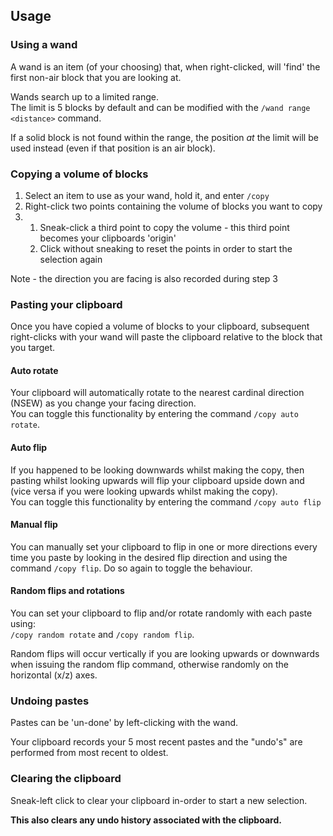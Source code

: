 ## Usage
### Using a wand
A wand is an item (of your choosing) that, when right-clicked, will 'find' the first non-air block that you are looking at.

Wands search up to a limited range.  
The limit is 5 blocks by default and can be modified with the `/wand range <distance>` command.

If a solid block is not found within the range, the position _at_ the limit will be used instead (even if that position is an air block).

### Copying a volume of blocks
1. Select an item to use as your wand, hold it, and enter `/copy`
2. Right-click two points containing the volume of blocks you want to copy
3.  1. Sneak-click a third point to copy the volume - this third point becomes your clipboards 'origin'
    2. Click without sneaking to reset the points in order to start the selection again

Note - the direction you are facing is also recorded during step 3

### Pasting your clipboard
Once you have copied a volume of blocks to your clipboard, subsequent right-clicks with your wand will paste the
clipboard relative to the block that you target.

#### Auto rotate
Your clipboard will automatically rotate to the nearest cardinal direction (NSEW) as you change your facing direction.  
You can toggle this functionality by entering the command `/copy auto rotate`.

#### Auto flip
If you happened to be looking downwards whilst making the copy, then pasting whilst looking upwards will
flip your clipboard upside down and (vice versa if you were looking upwards whilst making the copy).  
You can toggle this functionality by entering the command `/copy auto flip`

#### Manual flip
You can manually set your clipboard to flip in one or more directions every time you paste by looking in the desired
flip direction and using the command `/copy flip`. Do so again to toggle the behaviour.

#### Random flips and rotations
You can set your clipboard to flip and/or rotate randomly with each paste using:  
`/copy random rotate` and `/copy random flip`.

Random flips will occur vertically if you are looking upwards or downwards when issuing the random flip command, otherwise
randomly on the horizontal (x/z) axes.

### Undoing pastes
Pastes can be 'un-done' by left-clicking with the wand.

Your clipboard records your 5 most recent pastes and the "undo's" are performed from most recent to oldest.

### Clearing the clipboard
Sneak-left click to clear your clipboard in-order to start a new selection.

**This also clears any undo history associated with the clipboard.**

